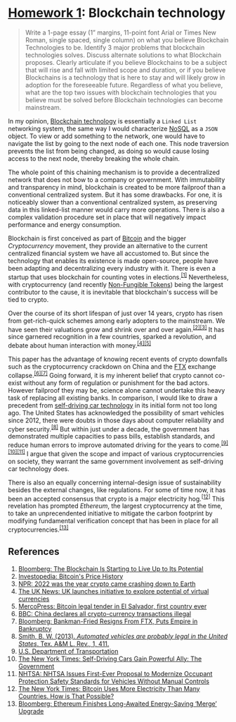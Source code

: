 # [Homework 1](https://github.com/hanggrian/IIT-CS554/blob/assets/assignments/hw1.pdf): Blockchain technology

> Write a 1-page essay (1” margins, 11-point font Arial or Times New Roman,
  single spaced, single column) on what you believe Blockchain Technologies to
  be. Identify 3 major problems that blockchain technologies solves. Discuss
  alternate solutions to what Blockchain proposes. Clearly articulate if you
  believe Blockchains to be a subject that will rise and fall with limited scope
  and duration, or if you believe Blockchains is a technology that is here to
  stay and will likely grow in adoption for the foreseeable future. Regardless
  of what you believe, what are the top two issues with blockchain technologies
  that you believe must be solved before Blockchain technologies can become
  mainstream.

In my opinion, [Blockchain technology](https://en.wikipedia.org/wiki/Blockchain.com)
is essentially a `Linked List` networking system, the same way I would
characterize [NoSQL](https://en.wikipedia.org/wiki/NoSQL) as a `JSON` object. To
view or add something to the network, one would have to navigate the list by
going to the next node of each one. This node traversion prevents the list from
being changed, as doing so would cause losing access to the next node, thereby
breaking the whole chain.

The whole point of this chaining mechanism is to provide a decentralized network
that does not bow to a company or government. With immutability and transparency
in mind, blockchain is created to be more failproof than a conventional
centralized system. But it has some drawbacks. For one, it is noticeably slower
than a conventional centralized system, as preserving data in this linked-list
manner would carry more operations. There is also a complex validation procedure
set in place that will negatively impact performance and energy consumption.

Blockchain is first conceived as part of [Bitcoin](https://en.wikipedia.org/wiki/Bitcoin)
and the bigger *Cryptocurrency* movement, they provide an alternative to the
current centralized financial system we have all accustomed to. But since the
technology that enables its existence is made open-source, people have been
adapting and decentralizing every industry with it. There is even a startup that
uses blockchain for counting votes in elections.<sup>[\[1\]]</sup> Nevertheless,
with cryptocurrency (and recently [Non-Fungible Tokens](https://en.wikipedia.org/wiki/Non-fungible_token))
being the largest contributor to the cause, it is inevitable that blockchain's
success will be tied to crypto.

Over the course of its short lifespan of just over 14 years, crypto has risen
from get-rich-quick schemes among early adopters to the mainstream. We have seen
their valuations grow and shrink over and over
again.<sup>[\[2\]]</sup><sup>[\[3\]]</sup> It has since garnered recognition in
a few countries, sparked a revolution, and debate about human interaction with
money.<sup>[\[4\]]</sup><sup>[\[5\]]</sup>

This paper has the advantage of knowing recent events of crypto downfalls such
as the cryptocurrency crackdown on China and the [FTX](https://en.wikipedia.org/wiki/FTX)
exchange collapse.<sup>[\[6\]]</sup><sup>[\[7\]]</sup> Going forward, it is my
inherent belief that crypto cannot co-exist without any form of regulation or
punishment for the bad actors. However failproof they may be, science alone
cannot undertake this heavy task of replacing all existing banks. In comparison,
I would like to draw a precedent from [self-driving car technology](https://en.wikipedia.org/wiki/Self-driving_car)
in its initial form not too long ago. The United States has acknowledged the
possibility of smart vehicles since 2012, there were doubts in those days about
computer reliability and cyber security.<sup>[\[8\]]</sup> But within just under
a decade, the government has demonstrated multiple capacities to pass bills,
establish standards, and reduce human errors to improve automated driving for
the years to come.<sup>[\[9\]]</sup><sup>[\[10\]]</sup><sup>[\[11\]]</sup> I
argue that given the scope and impact of various cryptocurrencies on society,
they warrant the same government involvement as self-driving car technology
does.

There is also an equally concerning internal-design issue of sustainability
besides the external changes, like regulations. For some of time now, it has
been an accepted consensus that crypto is a major electricity
hog.<sup>[\[12\]]</sup> This revelation has prompted *Ethereum*, the largest
cryptocurrency at the time, to take an unprecendented initiative to mitigate the
carbon footprint by modifying fundamental verification concept that has been in
place for all cryptocurrencies.<sup>[\[13\]]</sup>

## References

1.  [Bloomberg: The Blockchain Is Starting to Live Up to Its Potential](https://www.bloomberg.com/opinion/articles/2021-07-27/the-blockchain-is-starting-to-live-up-to-its-potential)
1.  [Investopedia: Bitcoin's Price History](https://www.investopedia.com/articles/forex/121815/bitcoins-price-history.asp)
1.  [NPR: 2022 was the year crypto came crashing down to Earth](https://www.npr.org/2022/12/29/1145297807/crypto-cVrash-ftx-cryptocurrency-bitcoin/)
1.  [The UK News: UK launches initiative to explore potential of virtual
    currencies](https://www.theuknews.com/news/224504231/uk-launches-initiative-to-explore-potential-of-virtual-currencies/)
1.  [MercoPress: Bitcoin legal tender in El Salvador, first country ever](https://en.mercopress.com/2021/06/10/bitcoin-legal-tender-in-el-salvador-first-country-ever/)
1.  [BBC: China declares all crypto-currency transactions illegal](https://www.bbc.com/news/technology-58678907/)
1.  [Bloomberg: Bankman-Fried Resigns From FTX, Puts Empire in Bankruptcy](https://www.bloomberg.com/news/articles/2022-11-11/ftx-com-goes-bankrupt-in-stunning-reversal-for-crypto-exchange)
1.  [Smith, B. W. (2013). *Automated vehicles are probably legal in the United
    States*. Tex. A&M L. Rev., 1, 411.](https://cyberlaw.stanford.edu/publications/automated-vehicles-are-probably-legal-united-states/)
1.  [U.S. Department of Transportation](https://www.transportation.gov/AV/federal-automated-vehicles-policy-september-2016/)
1.  [The New York Times: Self-Driving Cars Gain Powerful Ally: The Government](https://www.nytimes.com/2016/09/20/technology/self-driving-cars-guidelines.html)
1.  [NHTSA: NHTSA Issues First-Ever Proposal to Modernize Occupant Protection
    Safety Standards for Vehicles Without Manual Controls](https://www.nhtsa.gov/press-releases/nhtsa-issues-first-ever-proposal-modernize-occupant-protection-safety-standards/)
1.  [The New York Times: Bitcoin Uses More Electricity Than Many Countries. How
    is That Possible?](https://www.nytimes.com/interactive/2021/09/03/climate/bitcoin-carbon-footprint-electricity.html)
1.  [Bloomberg: Ethereum Finishes Long-Awaited Energy-Saving ‘Merge’ Upgrade](https://www.bloomberg.com/news/articles/2022-09-15/ethereum-completes-long-awaited-energy-saving-merge-upgrade)

[\[1\]]: https://www.bloomberg.com/opinion/articles/2021-07-27/the-blockchain-is-starting-to-live-up-to-its-potential
[\[2\]]: https://www.investopedia.com/articles/forex/121815/bitcoins-price-history.asp
[\[3\]]: https://www.npr.org/2022/12/29/1145297807/crypto-crash-ftx-cryptocurrency-bitcoin/
[\[4\]]: https://www.theuknews.com/news/224504231/uk-launches-initiative-to-explore-potential-of-virtual-currencies/
[\[5\]]: https://en.mercopress.com/2021/06/10/bitcoin-legal-tender-in-el-salvador-first-country-ever/
[\[6\]]: https://www.bbc.com/news/technology-58678907/
[\[7\]]: https://www.bloomberg.com/news/articles/2022-11-11/ftx-com-goes-bankrupt-in-stunning-reversal-for-crypto-exchange
[\[8\]]: https://cyberlaw.stanford.edu/publications/automated-vehicles-are-probably-legal-united-states/
[\[9\]]: https://www.transportation.gov/AV/federal-automated-vehicles-policy-september-2016/
[\[10\]]: https://www.nytimes.com/2016/09/20/technology/self-driving-cars-guidelines.html
[\[11\]]: https://www.nhtsa.gov/press-releases/nhtsa-issues-first-ever-proposal-modernize-occupant-protection-safety-standards/
[\[12\]]: https://www.nytimes.com/interactive/2021/09/03/climate/bitcoin-carbon-footprint-electricity.html
[\[13\]]: https://www.bloomberg.com/news/articles/2022-09-15/ethereum-completes-long-awaited-energy-saving-merge-upgrade
